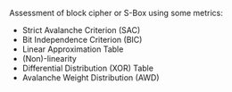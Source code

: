 Assessment of block cipher or S-Box using some metrics:

- Strict Avalanche Criterion (SAC)
- Bit Independence Criterion (BIC)
- Linear Approximation Table
- (Non)-linearity
- Differential Distribution (XOR) Table 
- Avalanche Weight Distribution (AWD)
